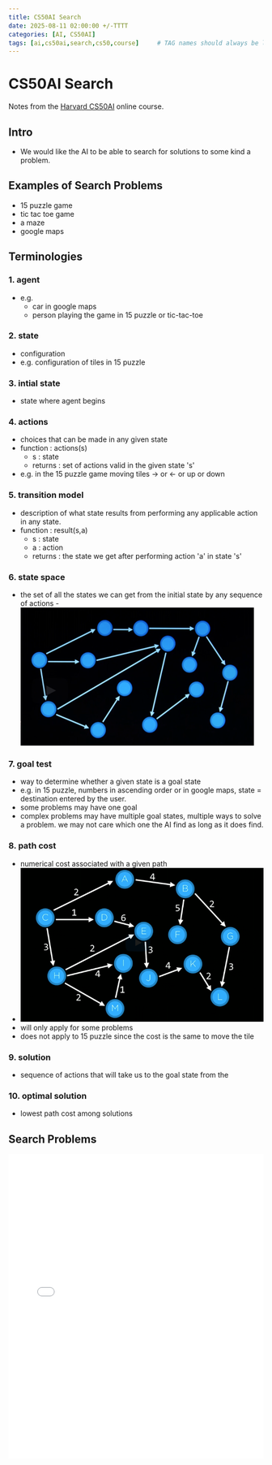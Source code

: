 ```yaml
---
title: CS50AI Search
date: 2025-08-11 02:00:00 +/-TTTT
categories: [AI, CS50AI]
tags: [ai,cs50ai,search,cs50,course]     # TAG names should always be lowercase
---
```


# CS50AI Search

Notes from the [Harvard CS50AI](https://pll.harvard.edu/course/cs50s-introduction-artificial-intelligence-python) online course.

## Intro
- We would like the AI to be able to search for solutions to some kind a problem.

## Examples of Search Problems
- 15 puzzle game
- tic tac toe game
- a maze
- google maps

## Terminologies

### 1. agent
- e.g.
  - car in google maps
  - person playing the game in 15 puzzle or tic-tac-toe

### 2. state
- configuration
- e.g. configuration of tiles in 15 puzzle

### 3. intial state
- state where agent begins

### 4. actions
- choices that can be made in any given state
- function : actions(s)
  - s : state
  - returns : set of actions valid in the given state 's'
- e.g. in the 15 puzzle game moving tiles -> or <- or up or down

### 5. transition model
- description of what state results from performing any applicable action in any state.
- function : result(s,a)
  - s : state
  - a : action
  - returns : the state we get after performing action 'a' in state 's'

### 6. state space
- the set of all the states we can get from the initial state by any sequence of actions
-![cs50ai-01search-02-graph.png](/assets/images/cs50ai-01search-02-graph.png)

### 7. goal test
- way to determine whether a given state is a goal state
- e.g. in 15 puzzle, numbers in ascending order or in google maps, state = destination entered by the user.
- some problems may have one goal
- complex problems may have multiple goal states, multiple ways to solve a problem. we may not care which one the AI find as long as it does find.

### 8. path cost
- numerical cost associated with a given path
- ![cs50ai-01search-02-graphwithpathcosts.png](/assets/images/cs50ai-01search-02-graphwithpathcosts.png)
- will only apply for some problems
- does not apply to 15 puzzle since the cost is the same to move the tile

### 9. solution
- sequence of actions that will take us to the goal state from the

### 10. optimal solution
- lowest path cost among solutions

## Search Problems
<iframe src="/assets/markmaps/cs50ai-01search-03.html" width="100%" height="600" style="border:none;"></iframe>

